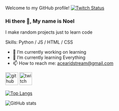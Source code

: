 Welcome to my GitHub profile!
[![Twitch Status](https://img.shields.io/twitch/status/p3gasi?color=9147FF&logo=twitch&style=for-the-badge)](https://twitch.tv/p3gasi)

### Hi there 👋, My name is Noel
I make random projects just to learn code

Skills: Python / JS / HTML / CSS

- 🔭 I’m currently working on learning
- 🌱 I’m currently learning Everything 
- 📫 How to reach me: acearidstream@gmail.com 


[<img src='https://cdn.jsdelivr.net/npm/simple-icons@3.0.1/icons/github.svg' alt='github' height='40'>](https://github.com/acearid)  [<img src='https://cdn.jsdelivr.net/npm/simple-icons@3.0.1/icons/twitch.svg' alt='twitch' height='40'>](https://www.twitch.tv/p3gasi)  

[![Top Langs](https://github-readme-stats.vercel.app/api/top-langs/?username=acearid&theme=radical)](https://github.com/anuraghazra/github-readme-stats)

![GitHub stats](https://github-readme-stats.vercel.app/api?username=acearid&show_icons=true&count_private&theme=radical)  


